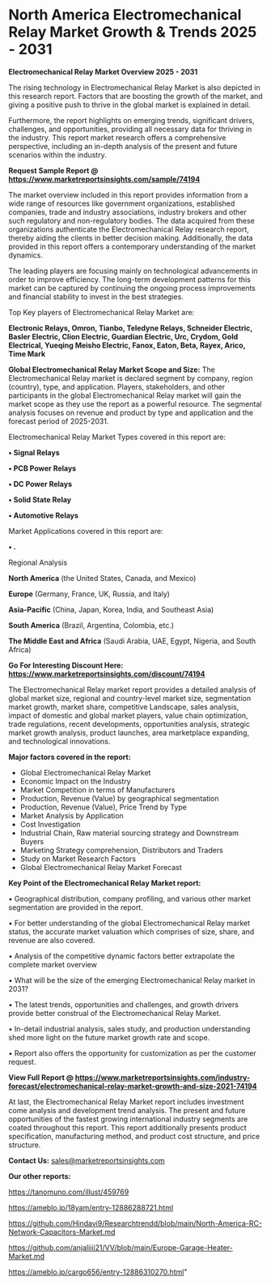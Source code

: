 # North America Electromechanical Relay Market Growth & Trends 2025 - 2031

<Strong> Electromechanical Relay Market Overview 2025 - 2031</strong>

The rising technology in Electromechanical Relay Market is also depicted in this research report. Factors that are boosting the growth of the market, and giving a positive push to thrive in the global market is explained in detail.

Furthermore, the report highlights on emerging trends, significant drivers, challenges, and opportunities, providing all necessary data for thriving in the industry. This report market research offers a comprehensive perspective, including an in-depth analysis of the present and future scenarios within the industry.

<strong>Request Sample Report @ <a href=https://www.marketreportsinsights.com/sample/74194>https://www.marketreportsinsights.com/sample/74194</a></strong>

The market overview included in this report provides information from a wide range of resources like government organizations, established companies, trade and industry associations, industry brokers and other such regulatory and non-regulatory bodies. The data acquired from these organizations authenticate the Electromechanical Relay research report, thereby aiding the clients in better decision making. Additionally, the data provided in this report offers a contemporary understanding of the market dynamics.

The leading players are focusing mainly on technological advancements in order to improve efficiency. The long-term development patterns for this market can be captured by continuing the ongoing process improvements and financial stability to invest in the best strategies.

Top Key players of Electromechanical Relay Market are:

<strong>Electronic Relays, Omron, Tianbo, Teledyne Relays, Schneider Electric, Basler Electric, Clion Electric, Guardian Electric, Urc, Crydom, Gold Electrical, Yueqing Meisho Electric, Fanox, Eaton, Beta, Rayex, Arico, Time Mark</strong>

<strong><b>Global Electromechanical Relay Market Scope and Size:</b></strong>
The Electromechanical Relay market is declared segment by company, region (country), type, and application. Players, stakeholders, and other participants in the global Electromechanical Relay market will gain the market scope as they use the report as a powerful resource. The segmental analysis focuses on revenue and product by type and application and the forecast period of 2025-2031.

Electromechanical Relay Market Types covered in this report are:

<strong>• Signal Relays

• PCB Power Relays

• DC Power Relays

• Solid State Relay

• Automotive Relays</strong>

Market Applications covered in this report are:

<strong>• .</strong> 

Regional Analysis

<strong>North America</strong> (the United States, Canada, and Mexico)

<strong>Europe</strong> (Germany, France, UK, Russia, and Italy)

<strong>Asia-Pacific</strong> (China, Japan, Korea, India, and Southeast Asia)

<strong>South America</strong> (Brazil, Argentina, Colombia, etc.)

<strong>The Middle East and Africa</strong> (Saudi Arabia, UAE, Egypt, Nigeria, and South Africa)

<strong>Go For Interesting Discount Here: <a href=https://www.marketreportsinsights.com/discount/74194>https://www.marketreportsinsights.com/discount/74194</a></strong>

The Electromechanical Relay market report provides a detailed analysis of global market size, regional and country-level market size, segmentation market growth, market share, competitive Landscape, sales analysis, impact of domestic and global market players, value chain optimization, trade regulations, recent developments, opportunities analysis, strategic market growth analysis, product launches, area marketplace expanding, and technological innovations.

<strong><b>Major factors covered in the report:</b></strong>
<ul>
  <li>Global Electromechanical Relay Market </li>
  <li>Economic Impact on the Industry</li>
  <li>Market Competition in terms of Manufacturers</li>
  <li>Production, Revenue (Value) by geographical segmentation</li>
  <li>Production, Revenue (Value), Price Trend by Type</li>
  <li>Market Analysis by Application</li>
  <li>Cost Investigation</li>
  <li>Industrial Chain, Raw material sourcing strategy and Downstream Buyers</li>
  <li>Marketing Strategy comprehension, Distributors and Traders</li>
  <li>Study on Market Research Factors</li>
  <li>Global Electromechanical Relay Market Forecast</li>
</ul>

<strong><b>Key Point of the Electromechanical Relay Market report:</b></strong>

• Geographical distribution, company profiling, and various other market segmentation are provided in the report.

• For better understanding of the global Electromechanical Relay market status, the accurate market valuation which comprises of size, share, and revenue are also covered.

• Analysis of the competitive dynamic factors better extrapolate the complete market overview

• What will be the size of the emerging Electromechanical Relay market in 2031?

• The latest trends, opportunities and challenges, and growth drivers provide better construal of the Electromechanical Relay Market.

• In-detail industrial analysis, sales study, and production understanding shed more light on the future market growth rate and scope.

• Report also offers the opportunity for customization as per the customer request.

<strong><b>View Full Report @ <a href=https://www.marketreportsinsights.com/industry-forecast/electromechanical-relay-market-growth-and-size-2021-74194>https://www.marketreportsinsights.com/industry-forecast/electromechanical-relay-market-growth-and-size-2021-74194</a></b></strong>


At last, the Electromechanical Relay Market report includes investment come analysis and development trend analysis. The present and future opportunities of the fastest growing international industry segments are coated throughout this report. This report additionally presents product specification, manufacturing method, and product cost structure, and price structure.

<strong>Contact Us:</strong>
sales@marketreportsinsights.com

<strong>Our other reports:</strong>

<a href=https://tanomuno.com/illust/459769>https://tanomuno.com/illust/459769</a>

<a href=https://ameblo.jp/18yam/entry-12886288721.html>https://ameblo.jp/18yam/entry-12886288721.html</a>

<a href=https://github.com/Hindavi9/Researchtrendd/blob/main/North-America-RC-Network-Capacitors-Market.md>https://github.com/Hindavi9/Researchtrendd/blob/main/North-America-RC-Network-Capacitors-Market.md</a>

<a href=https://github.com/anjaliiii21/VV/blob/main/Europe-Garage-Heater-Market.md>https://github.com/anjaliiii21/VV/blob/main/Europe-Garage-Heater-Market.md</a>

<a href=https://ameblo.jp/cargo656/entry-12886310270.html>https://ameblo.jp/cargo656/entry-12886310270.html</a>"
